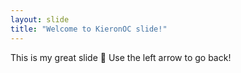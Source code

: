 ```yaml
---
layout: slide
title: "Welcome to KieronOC slide!"
---
```

This is my great slide :tada:
Use the left arrow to go back!
